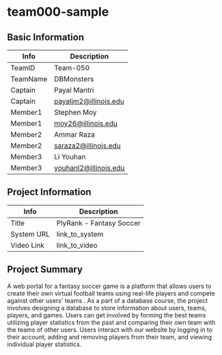 # team000-sample

## Basic Information

|   Info      |        Description     |
| ----------- | ---------------------- |
| TeamID      |        Team-050        |
| TeamName    |         DBMonsters     |
| Captain     |       Payal Mantri     |
| Captain     |  payaljm2@illinois.edu |
| Member1     |        Stephen Moy     |
| Member1     |   moy26@illinois.edu   |
| Member2     |     Ammar Raza         |
| Member2     |  saraza2@illinois.edu  |
| Member3     |       Li Youhan        |
| Member3     |  youhanl2@illinois.edu |

## Project Information

|   Info      |        Description     |
| ----------- | ---------------------- |
|  Title      |      PlyRank - Fantasy Soccer     |
| System URL  |      link_to_system    |
| Video Link  |      link_to_video     |

## Project Summary

A web portal for a fantasy soccer game is a platform that allows users to create their own virtual football teams using real-life players and compete against other users' teams . As a part of a database course, the project involves designing a database to store information about users, teams, players, and games. Users can get involved by forming the best teams utilizing player statistics from the past and comparing their own team with the teams of other users. Users interact with our website by logging in to their account, adding and removing players from their team, and viewing individual player statistics.